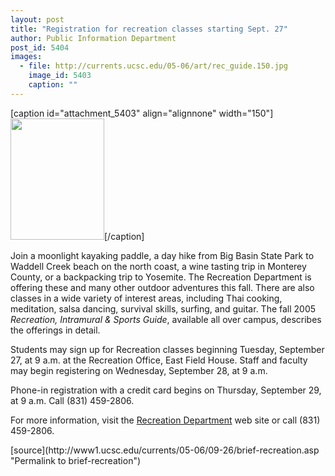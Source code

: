 ```yaml
---
layout: post
title: "Registration for recreation classes starting Sept. 27"
author: Public Information Department
post_id: 5404
images:
  - file: http://currents.ucsc.edu/05-06/art/rec_guide.150.jpg
    image_id: 5403
    caption: ""
---
```


[caption id="attachment_5403" align="alignnone" width="150"]<a href="http://localhost/mysite/wp-content/uploads/2005/09/rec_guide.150.jpg"><img class="size-full wp-image-5403" src="http://localhost/mysite/wp-content/uploads/2005/09/rec_guide.150.jpg" alt="" width="150" height="194" /></a>[/caption]
<a name="content" id="content"></a>
<p>
  Join a moonlight kayaking paddle, a day hike from Big Basin State Park to Waddell Creek beach on the north coast, a wine tasting trip in Monterey County, or a backpacking trip to Yosemite. The Recreation Department is offering these and many other outdoor adventures this fall. There are also classes in a wide variety of interest areas, including Thai cooking, meditation, salsa dancing, survival skills, surfing, and guitar. The fall 2005 <i>Recreation, Intramural &amp; Sports Guide</i>, available all over campus, describes the offerings in detail.
</p>
<p>
  Students may sign up for Recreation classes beginning Tuesday, September 27, at 9 a.m. at the Recreation Office, East Field House. Staff and faculty may begin registering on Wednesday, September 28, at 9 a.m.
</p>
<p>
  Phone-in registration with a credit card begins on Thursday, September 29, at 9 a.m. Call (831) 459-2806.
</p>
<p>
  For more information, visit the <a href="http://www.ucsc.edu/opers/rec/index.html">Recreation Department</a> web site or call (831) 459-2806.
</p>
[source](http://www1.ucsc.edu/currents/05-06/09-26/brief-recreation.asp "Permalink to brief-recreation")
